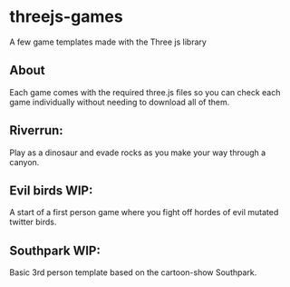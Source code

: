 # threejs-games
A few game templates made with the Three js library

## About
Each game comes with the required three.js files so you can check each game individually without needing to download all of them.

## Riverrun: 
Play as a dinosaur and evade rocks as you make your way through a canyon.

## Evil birds WIP:
A start of a first person game where you fight off hordes of evil mutated twitter birds.

## Southpark WIP:
Basic 3rd person template based on the cartoon-show Southpark.

